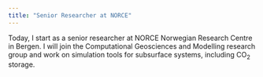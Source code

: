```yaml
---
title: "Senior Researcher at NORCE"
---
```


Today, I start as a senior researcher at NORCE Norwegian Research Centre in Bergen. I will join the Computational Geosciences and Modelling research group and work on simulation tools for subsurface systems, including CO<sub>2</sub> storage.